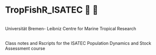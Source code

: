 # TropFishR_ISATEC :fishing_pole_and_fish: :sushi:
<br /> Universit&auml;t Bremen- Leibniz Centre for Marine Tropical Research

<br /> Class notes and Rscripts for the ISATEC Population Dynamics and Stock Assessment course
